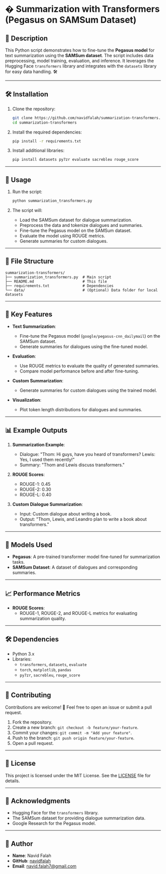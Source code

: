 # � Summarization with Transformers (Pegasus on SAMSum Dataset)

## 📝 Description
This Python script demonstrates how to fine-tune the **Pegasus model** for text summarization using the **SAMSum dataset**. The script includes data preprocessing, model training, evaluation, and inference. It leverages the Hugging Face `transformers` library and integrates with the `datasets` library for easy data handling. 🛠️

---

## 🛠️ Installation

1. Clone the repository:
   ```bash
   git clone https://github.com/navidfalah/summarization-transformers.git
   cd summarization-transformers
   ```

2. Install the required dependencies:
   ```bash
   pip install -r requirements.txt
   ```

3. Install additional libraries:
   ```bash
   pip install datasets py7zr evaluate sacrebleu rouge_score
   ```

---

## 🚀 Usage

1. Run the script:
   ```bash
   python summarization_transformers.py
   ```

2. The script will:
   - Load the SAMSum dataset for dialogue summarization.
   - Preprocess the data and tokenize dialogues and summaries.
   - Fine-tune the Pegasus model on the SAMSum dataset.
   - Evaluate the model using ROUGE metrics.
   - Generate summaries for custom dialogues.

---

## 📂 File Structure

```
summarization-transformers/
├── summarization_transformers.py  # Main script
├── README.md                      # This file
├── requirements.txt               # Dependencies
└── data/                          # (Optional) Data folder for local datasets
```

---

## 🧩 Key Features

- **Text Summarization**:
  - Fine-tune the Pegasus model (`google/pegasus-cnn_dailymail`) on the SAMSum dataset.
  - Generate summaries for dialogues using the fine-tuned model.

- **Evaluation**:
  - Use ROUGE metrics to evaluate the quality of generated summaries.
  - Compare model performance before and after fine-tuning.

- **Custom Summarization**:
  - Generate summaries for custom dialogues using the trained model.

- **Visualization**:
  - Plot token length distributions for dialogues and summaries.

---

## 📊 Example Outputs

1. **Summarization Example**:
   - Dialogue: "Thom: Hi guys, have you heard of transformers? Lewis: Yes, I used them recently!"
   - Summary: "Thom and Lewis discuss transformers."

2. **ROUGE Scores**:
   - ROUGE-1: 0.45
   - ROUGE-2: 0.30
   - ROUGE-L: 0.40

3. **Custom Dialogue Summarization**:
   - Input: Custom dialogue about writing a book.
   - Output: "Thom, Lewis, and Leandro plan to write a book about transformers."

---

## 🤖 Models Used

- **Pegasus**: A pre-trained transformer model fine-tuned for summarization tasks.
- **SAMSum Dataset**: A dataset of dialogues and corresponding summaries.

---

## 📈 Performance Metrics

- **ROUGE Scores**:
  - ROUGE-1, ROUGE-2, and ROUGE-L metrics for evaluating summarization quality.

---

## 🛠️ Dependencies

- Python 3.x
- Libraries:
  - `transformers`, `datasets`, `evaluate`
  - `torch`, `matplotlib`, `pandas`
  - `py7zr`, `sacrebleu`, `rouge_score`

---

## 🤝 Contributing

Contributions are welcome! 🎉 Feel free to open an issue or submit a pull request.

1. Fork the repository.
2. Create a new branch: `git checkout -b feature/your-feature`.
3. Commit your changes: `git commit -m "Add your feature"`.
4. Push to the branch: `git push origin feature/your-feature`.
5. Open a pull request.

---

## 📜 License

This project is licensed under the MIT License. See the [LICENSE](LICENSE) file for details.

---

## 🙏 Acknowledgments

- Hugging Face for the `transformers` library.
- The SAMSum dataset for providing dialogue summarization data.
- Google Research for the Pegasus model.

---

## 👤 Author

- **Name**: Navid Falah
- **GitHub**: [navidfalah](https://github.com/navidfalah)
- **Email**: navid.falah7@gmail.com

